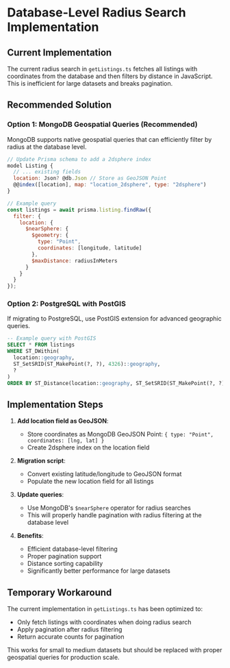 # Database-Level Radius Search Implementation

## Current Implementation
The current radius search in `getListings.ts` fetches all listings with coordinates from the database and then filters by distance in JavaScript. This is inefficient for large datasets and breaks pagination.

## Recommended Solution

### Option 1: MongoDB Geospatial Queries (Recommended)
MongoDB supports native geospatial queries that can efficiently filter by radius at the database level.

```javascript
// Update Prisma schema to add a 2dsphere index
model Listing {
  // ... existing fields
  location: Json? @db.Json // Store as GeoJSON Point
  @@index([location], map: "location_2dsphere", type: "2dsphere")
}

// Example query
const listings = await prisma.listing.findRaw({
  filter: {
    location: {
      $nearSphere: {
        $geometry: {
          type: "Point",
          coordinates: [longitude, latitude]
        },
        $maxDistance: radiusInMeters
      }
    }
  }
});
```

### Option 2: PostgreSQL with PostGIS
If migrating to PostgreSQL, use PostGIS extension for advanced geographic queries.

```sql
-- Example query with PostGIS
SELECT * FROM listings
WHERE ST_DWithin(
  location::geography,
  ST_SetSRID(ST_MakePoint(?, ?), 4326)::geography,
  ?
)
ORDER BY ST_Distance(location::geography, ST_SetSRID(ST_MakePoint(?, ?), 4326)::geography);
```

## Implementation Steps

1. **Add location field as GeoJSON**:
   - Store coordinates as MongoDB GeoJSON Point: `{ type: "Point", coordinates: [lng, lat] }`
   - Create 2dsphere index on the location field

2. **Migration script**:
   - Convert existing latitude/longitude to GeoJSON format
   - Populate the new location field for all listings

3. **Update queries**:
   - Use MongoDB's `$nearSphere` operator for radius searches
   - This will properly handle pagination with radius filtering at the database level

4. **Benefits**:
   - Efficient database-level filtering
   - Proper pagination support
   - Distance sorting capability
   - Significantly better performance for large datasets

## Temporary Workaround
The current implementation in `getListings.ts` has been optimized to:
- Only fetch listings with coordinates when doing radius search
- Apply pagination after radius filtering
- Return accurate counts for pagination

This works for small to medium datasets but should be replaced with proper geospatial queries for production scale.